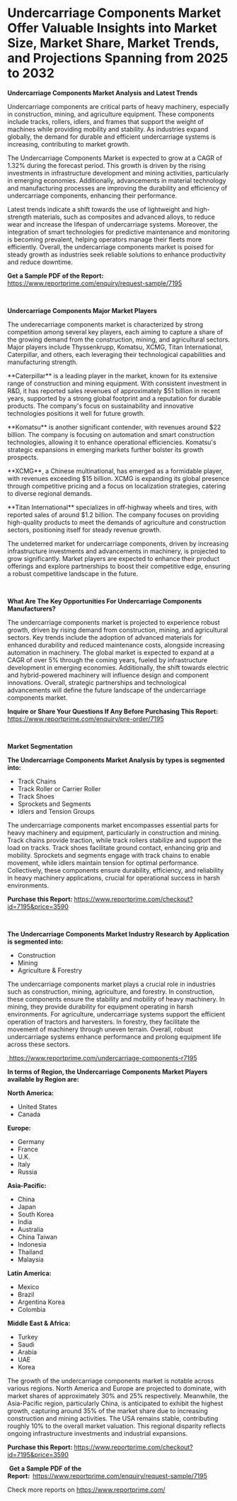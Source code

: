 <p><h1>Undercarriage Components Market Offer Valuable Insights into Market Size, Market Share, Market Trends, and Projections Spanning from 2025 to 2032</h1></p><p><strong>Undercarriage Components Market Analysis and Latest Trends</strong></p>
<p><p>Undercarriage components are critical parts of heavy machinery, especially in construction, mining, and agriculture equipment. These components include tracks, rollers, idlers, and frames that support the weight of machines while providing mobility and stability. As industries expand globally, the demand for durable and efficient undercarriage systems is increasing, contributing to market growth.</p><p>The Undercarriage Components Market is expected to grow at a CAGR of 1.32% during the forecast period. This growth is driven by the rising investments in infrastructure development and mining activities, particularly in emerging economies. Additionally, advancements in material technology and manufacturing processes are improving the durability and efficiency of undercarriage components, enhancing their performance.</p><p>Latest trends indicate a shift towards the use of lightweight and high-strength materials, such as composites and advanced alloys, to reduce wear and increase the lifespan of undercarriage systems. Moreover, the integration of smart technologies for predictive maintenance and monitoring is becoming prevalent, helping operators manage their fleets more efficiently. Overall, the undercarriage components market is poised for steady growth as industries seek reliable solutions to enhance productivity and reduce downtime.</p></p>
<p><strong>Get a Sample PDF of the Report:&nbsp;</strong> <a href="https://www.reportprime.com/enquiry/request-sample/7195?utm_campaign=3323&utm_medium=2&utm_source=Github&utm_content=ia&utm_term=19032025&utm_id=undercarriage-components">https://www.reportprime.com/enquiry/request-sample/7195</a></p>
<p>&nbsp;</p>
<p><strong>Undercarriage Components Major Market Players</strong></p>
<p><p>The underecarriage components market is characterized by strong competition among several key players, each aiming to capture a share of the growing demand from the construction, mining, and agricultural sectors. Major players include Thyssenkrupp, Komatsu, XCMG, Titan International, Caterpillar, and others, each leveraging their technological capabilities and manufacturing strength.</p><p>**Caterpillar** is a leading player in the market, known for its extensive range of construction and mining equipment. With consistent investment in R&D, it has reported sales revenues of approximately $51 billion in recent years, supported by a strong global footprint and a reputation for durable products. The company's focus on sustainability and innovative technologies positions it well for future growth.</p><p>**Komatsu** is another significant contender, with revenues around $22 billion. The company is focusing on automation and smart construction technologies, allowing it to enhance operational efficiencies. Komatsu's strategic expansions in emerging markets further bolster its growth prospects.</p><p>**XCMG**, a Chinese multinational, has emerged as a formidable player, with revenues exceeding $15 billion. XCMG is expanding its global presence through competitive pricing and a focus on localization strategies, catering to diverse regional demands. </p><p>**Titan International** specializes in off-highway wheels and tires, with reported sales of around $1.2 billion. The company focuses on providing high-quality products to meet the demands of agriculture and construction sectors, positioning itself for steady revenue growth.</p><p>The undeterred market for undercarriage components, driven by increasing infrastructure investments and advancements in machinery, is projected to grow significantly. Market players are expected to enhance their product offerings and explore partnerships to boost their competitive edge, ensuring a robust competitive landscape in the future.</p></p>
<p>&nbsp;</p>
<p><strong>What Are The Key Opportunities For Undercarriage Components Manufacturers?</strong></p>
<p><p>The undercarriage components market is projected to experience robust growth, driven by rising demand from construction, mining, and agricultural sectors. Key trends include the adoption of advanced materials for enhanced durability and reduced maintenance costs, alongside increasing automation in machinery. The global market is expected to expand at a CAGR of over 5% through the coming years, fueled by infrastructure development in emerging economies. Additionally, the shift towards electric and hybrid-powered machinery will influence design and component innovations. Overall, strategic partnerships and technological advancements will define the future landscape of the undercarriage components market.</p></p>
<p><strong>Inquire or Share Your Questions If Any Before Purchasing This Report:</strong> <a href="https://www.reportprime.com/enquiry/pre-order/7195?utm_campaign=3323&utm_medium=2&utm_source=Github&utm_content=ia&utm_term=19032025&utm_id=undercarriage-components">https://www.reportprime.com/enquiry/pre-order/7195</a></p>
<p>&nbsp;</p>
<p><strong>Market Segmentation</strong></p>
<p><strong>The Undercarriage Components Market Analysis by types is segmented into:</strong></p>
<p><ul><li>Track Chains</li><li>Track Roller or Carrier Roller</li><li>Track Shoes</li><li>Sprockets and Segments</li><li>Idlers and Tension Groups</li></ul></p>
<p><p>The undercarriage components market encompasses essential parts for heavy machinery and equipment, particularly in construction and mining. Track chains provide traction, while track rollers stabilize and support the load on tracks. Track shoes facilitate ground contact, enhancing grip and mobility. Sprockets and segments engage with track chains to enable movement, while idlers maintain tension for optimal performance. Collectively, these components ensure durability, efficiency, and reliability in heavy machinery applications, crucial for operational success in harsh environments.</p></p>
<p><strong>Purchase this Report:&nbsp;</strong><a href="https://www.reportprime.com/checkout?id=7195&price=3590&utm_campaign=3323&utm_medium=2&utm_source=Github&utm_content=ia&utm_term=19032025&utm_id=undercarriage-components">https://www.reportprime.com/checkout?id=7195&price=3590</a></p>
<p>&nbsp;</p>
<p><strong>The Undercarriage Components Market Industry Research by Application is segmented into:</strong></p>
<p><ul><li>Construction</li><li>Mining</li><li>Agriculture & Forestry</li></ul></p>
<p><p>The undercarriage components market plays a crucial role in industries such as construction, mining, agriculture, and forestry. In construction, these components ensure the stability and mobility of heavy machinery. In mining, they provide durability for equipment operating in harsh environments. For agriculture, undercarriage systems support the efficient operation of tractors and harvesters. In forestry, they facilitate the movement of machinery through uneven terrain. Overall, robust undercarriage systems enhance performance and prolong equipment life across these sectors.</p></p>
<p><a href="https://www.reportprime.com/undercarriage-components-r7195?utm_campaign=3323&utm_medium=2&utm_source=Github&utm_content=ia&utm_term=19032025&utm_id=undercarriage-components">&nbsp;https://www.reportprime.com/undercarriage-components-r7195</a></p>
<p><strong>In terms of Region, the Undercarriage Components Market Players available by Region are:</strong></p>
<p>
    <p> <strong> North America: </strong>
        <ul>
            <li>United States</li>
            <li>Canada</li>
        </ul>
        </p> 
    <p> <strong> Europe: </strong>
        <ul>
            <li>Germany</li>
            <li>France</li>
            <li>U.K.</li>
            <li>Italy</li>
            <li>Russia</li>
        </ul>
        </p> 
    <p> <strong> Asia-Pacific: </strong>
        <ul>
            <li>China</li>
            <li>Japan</li>
            <li>South Korea</li>
            <li>India</li>
            <li>Australia</li>
            <li>China Taiwan</li>
            <li>Indonesia</li>
            <li>Thailand</li>
            <li>Malaysia</li>
        </ul>
        </p> 
    <p> <strong> Latin America: </strong>
        <ul>
            <li>Mexico</li>
            <li>Brazil</li>
            <li>Argentina Korea</li>
            <li>Colombia</li>
        </ul>
        </p> 
    <p> <strong> Middle East & Africa: </strong>
        <ul>
            <li>Turkey</li>
            <li>Saudi</li>
            <li>Arabia</li>
            <li>UAE</li>
            <li>Korea</li>
        </ul>
    </p>
    </p>
<p><p>The growth of the undercarriage components market is notable across various regions. North America and Europe are projected to dominate, with market shares of approximately 30% and 25% respectively. Meanwhile, the Asia-Pacific region, particularly China, is anticipated to exhibit the highest growth, capturing around 35% of the market share due to increasing construction and mining activities. The USA remains stable, contributing roughly 10% to the overall market valuation. This regional disparity reflects ongoing infrastructure investments and industrial expansions.</p></p>
<p><strong>Purchase this Report: </strong><a href="https://www.reportprime.com/checkout?id=7195&price=3590&utm_campaign=3323&utm_medium=2&utm_source=Github&utm_content=ia&utm_term=19032025&utm_id=undercarriage-components">https://www.reportprime.com/checkout?id=7195&price=3590</a></p>
<p>&nbsp;<strong>Get a Sample PDF of the Report:&nbsp;&nbsp;</strong><a href="https://www.reportprime.com/enquiry/request-sample/7195?utm_campaign=3323&utm_medium=2&utm_source=Github&utm_content=ia&utm_term=19032025&utm_id=undercarriage-components">https://www.reportprime.com/enquiry/request-sample/7195</a></p>
<p><strong></strong></p>
<p>Check more reports on <a href="https://www.reportprime.com/?utm_campaign=3323&utm_medium=2&utm_source=Github&utm_content=ia&utm_term=19032025&utm_id=undercarriage-components">https://www.reportprime.com/</a></p>